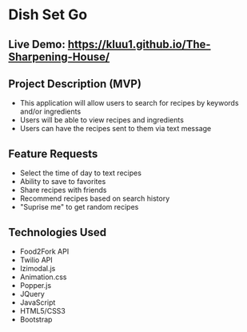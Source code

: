 # Dish Set Go

## Live Demo: https://kluu1.github.io/The-Sharpening-House/

## Project Description (MVP)
- This application will allow users to search for recipes by keywords and/or ingredients
- Users will be able to view recipes and ingredients
- Users can have the recipes sent to them via text message

## Feature Requests
- Select the time of day to text recipes
- Ability to save to favorites
- Share recipes with friends
- Recommend recipes based on search history
- "Suprise me" to get random recipes

## Technologies Used
- Food2Fork API
- Twilio API
- Izimodal.js
- Animation.css
- Popper.js
- JQuery
- JavaScript
- HTML5/CSS3
- Bootstrap
